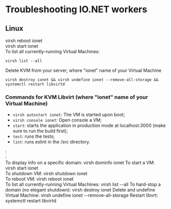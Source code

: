 # Troubleshooting IO.NET workers

## Linux

virsh reboot ionet	
virsh start ionet	
To list all currently-running Virtual Machines:
<!--sec data-title="OS X и Linux" data-id="OSX_Linux_whoami" data-collapse=true ces-->
```
virsh list --all
```
<!--endsec-->
Delete KVM from your server, where "ionet" name of your Virtual Machine
<!--sec data-title="OS X и Linux" data-id="OSX_Linux_whoami" data-collapse=true ces-->
```
virsh destroy ionet && virsh undefine ionet --remove-all-storage && systemctl restart libvirtd
```
<!--endsec-->



### Commands for KVM Libvirt (where "ionet" name of your Virtual Machine)
- `virsh autostart ionet`: The VM is started upon boot;
- `virsh console ionet`: Open console a VM;
- `start`: starts the application in production mode at localhost:3000 (make sure to run the build first);
- `test`: runs the tests;
- `lint`: runs eslint in the /src directory.

: 	
: 	
To display info on a specific domain: virsh dominfo ionet
To start a VM: virsh start ionet	
To shutdown VM: virsh shutdown ionet	
To reboot VM: virsh reboot ionet	
To list all currently-running Virtual Machines: virsh list --all
To hard-stop a domain (no elegant shutdown): virsh destroy ionet
Delete and undefine Virtual Machine: virsh undefine ionet --remove-all-storage
Restart libvrt: systemctl restart libvirtd
